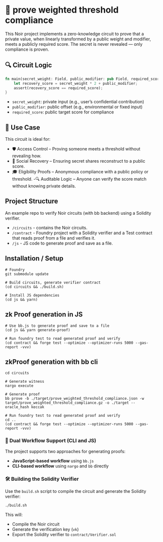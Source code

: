 # 🧮 prove weighted threshold compliance

This Noir project implements a zero-knowledge circuit to prove that a private value, when linearly transformed by a public weight and modifier, meets a publicly required score. The secret is never revealed — only compliance is proven.

## 🔍 Circuit Logic

```rust
fn main(secret_weight: Field, public_modifier: pub Field, required_score: pub Field) {
    let recovery_score = secret_weight * 2 + public_modifier;
    assert(recovery_score == required_score);
}
```

- `secret_weight`: private input (e.g., user’s confidential contribution)
- `public_modifier`: public offset (e.g., environmental or fixed input)
- `required_score`: public target score for compliance


## 🧠 Use Case

This circuit is ideal for:

 - 🛡️ Access Control – Proving someone meets a threshold without revealing how.
 - 🔑 Social Recovery – Ensuring secret shares reconstruct to a public score.
 - 🎓 Eligibility Proofs – Anonymous compliance with a public policy or threshold.
 -🔍 Auditable Logic – Anyone can verify the score match without knowing private details.

## Project Structure

An example repo to verify Noir circuits (with bb backend) using a Solidity verifier.

- `/circuits` - contains the Noir circuits.
- `/contract` - Foundry project with a Solidity verifier and a Test contract that reads proof from a file and verifies it.
- `/js` - JS code to generate proof and save as a file.

## Installation / Setup
```ssh
# Foundry
git submodule update

# Build circuits, generate verifier contract
(cd circuits && ./build.sh)

# Install JS dependencies
(cd js && yarn)

```  

## zk Proof generation in JS


```ssh
# Use bb.js to generate proof and save to a file
(cd js && yarn generate-proof)

# Run foundry test to read generated proof and verify
(cd contract && forge test --optimize --optimizer-runs 5000 --gas-report -vvv)

```

## zkProof generation with bb cli

```ssh
cd circuits

# Generate witness
nargo execute

# Generate proof
bb prove -b ./target/prove_weighted_threshold_compliance.json -w target/prove_weighted_threshold_compliance.gz -o ./target --oracle_hash keccak

# Run foundry test to read generated proof and verify
cd ..
(cd contract && forge test --optimize --optimizer-runs 5000 --gas-report -vvv)
```

### 🔁 Dual Workflow Support (CLI and JS)

The project supports two approaches for generating proofs:

- **JavaScript-based workflow** using `bb.js`
- **CLI-based workflow** using `nargo` and `bb` directly

### 🛠 Building the Solidity Verifier
Use the `build.sh` script to compile the circuit and generate the Solidity verifier:
```bash
./build.sh
```
This will:
- Compile the Noir circuit
- Generate the verification key (`vk`)
- Export the Solidity verifier to `contract/Verifier.sol`

